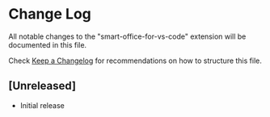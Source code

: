 # Change Log

All notable changes to the "smart-office-for-vs-code" extension will be documented in this file.

Check [Keep a Changelog](http://keepachangelog.com/) for recommendations on how to structure this file.

## [Unreleased]

- Initial release